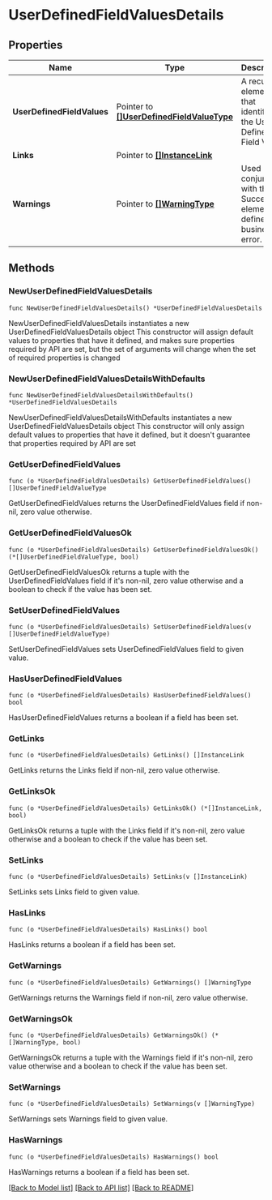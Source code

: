 # UserDefinedFieldValuesDetails

## Properties

Name | Type | Description | Notes
------------ | ------------- | ------------- | -------------
**UserDefinedFieldValues** | Pointer to [**[]UserDefinedFieldValueType**](UserDefinedFieldValueType.md) | A recurring element that identifies the User Defined Field Value. | [optional] 
**Links** | Pointer to [**[]InstanceLink**](InstanceLink.md) |  | [optional] 
**Warnings** | Pointer to [**[]WarningType**](WarningType.md) | Used in conjunction with the Success element to define a business error. | [optional] 

## Methods

### NewUserDefinedFieldValuesDetails

`func NewUserDefinedFieldValuesDetails() *UserDefinedFieldValuesDetails`

NewUserDefinedFieldValuesDetails instantiates a new UserDefinedFieldValuesDetails object
This constructor will assign default values to properties that have it defined,
and makes sure properties required by API are set, but the set of arguments
will change when the set of required properties is changed

### NewUserDefinedFieldValuesDetailsWithDefaults

`func NewUserDefinedFieldValuesDetailsWithDefaults() *UserDefinedFieldValuesDetails`

NewUserDefinedFieldValuesDetailsWithDefaults instantiates a new UserDefinedFieldValuesDetails object
This constructor will only assign default values to properties that have it defined,
but it doesn't guarantee that properties required by API are set

### GetUserDefinedFieldValues

`func (o *UserDefinedFieldValuesDetails) GetUserDefinedFieldValues() []UserDefinedFieldValueType`

GetUserDefinedFieldValues returns the UserDefinedFieldValues field if non-nil, zero value otherwise.

### GetUserDefinedFieldValuesOk

`func (o *UserDefinedFieldValuesDetails) GetUserDefinedFieldValuesOk() (*[]UserDefinedFieldValueType, bool)`

GetUserDefinedFieldValuesOk returns a tuple with the UserDefinedFieldValues field if it's non-nil, zero value otherwise
and a boolean to check if the value has been set.

### SetUserDefinedFieldValues

`func (o *UserDefinedFieldValuesDetails) SetUserDefinedFieldValues(v []UserDefinedFieldValueType)`

SetUserDefinedFieldValues sets UserDefinedFieldValues field to given value.

### HasUserDefinedFieldValues

`func (o *UserDefinedFieldValuesDetails) HasUserDefinedFieldValues() bool`

HasUserDefinedFieldValues returns a boolean if a field has been set.

### GetLinks

`func (o *UserDefinedFieldValuesDetails) GetLinks() []InstanceLink`

GetLinks returns the Links field if non-nil, zero value otherwise.

### GetLinksOk

`func (o *UserDefinedFieldValuesDetails) GetLinksOk() (*[]InstanceLink, bool)`

GetLinksOk returns a tuple with the Links field if it's non-nil, zero value otherwise
and a boolean to check if the value has been set.

### SetLinks

`func (o *UserDefinedFieldValuesDetails) SetLinks(v []InstanceLink)`

SetLinks sets Links field to given value.

### HasLinks

`func (o *UserDefinedFieldValuesDetails) HasLinks() bool`

HasLinks returns a boolean if a field has been set.

### GetWarnings

`func (o *UserDefinedFieldValuesDetails) GetWarnings() []WarningType`

GetWarnings returns the Warnings field if non-nil, zero value otherwise.

### GetWarningsOk

`func (o *UserDefinedFieldValuesDetails) GetWarningsOk() (*[]WarningType, bool)`

GetWarningsOk returns a tuple with the Warnings field if it's non-nil, zero value otherwise
and a boolean to check if the value has been set.

### SetWarnings

`func (o *UserDefinedFieldValuesDetails) SetWarnings(v []WarningType)`

SetWarnings sets Warnings field to given value.

### HasWarnings

`func (o *UserDefinedFieldValuesDetails) HasWarnings() bool`

HasWarnings returns a boolean if a field has been set.


[[Back to Model list]](../README.md#documentation-for-models) [[Back to API list]](../README.md#documentation-for-api-endpoints) [[Back to README]](../README.md)



